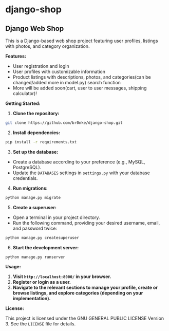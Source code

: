 # django-shop
## Django Web Shop

This is a Django-based web shop project featuring user profiles, listings with photos, and category organization.

**Features:**

* User registration and login
* User profiles with customizable information
* Product listings with descriptions, photos, and categories(can be changed/added more in model.py) search function
* More will be added soon(cart, user to user messages, shipping calculator)!

**Getting Started:**

1. **Clone the repository:**

```bash
git clone https://github.com/br0nke/django-shop.git
```

2. **Install dependencies:**

```bash
pip install -r requirements.txt
```

3. **Set up the database:**

* Create a database according to your preference (e.g., MySQL, PostgreSQL).
* Update the `DATABASES` settings in `settings.py` with your database credentials.

4. **Run migrations:**

```bash
python manage.py migrate
```

5. **Create a superuser:**

* Open a terminal in your project directory.
* Run the following command, providing your desired username, email, and password twice:

```bash
python manage.py createsuperuser
```

6. **Start the development server:**

```bash
python manage.py runserver
```

**Usage:**

1. **Visit `http://localhost:8000/` in your browser.**
2. **Register or login as a user.**
3. **Navigate to the relevant sections to manage your profile, create or browse listings, and explore categories (depending on your implementation).**

**License:**

This project is licensed under the GNU GENERAL PUBLIC LICENSE Version 3. See the `LICENSE` file for details.
